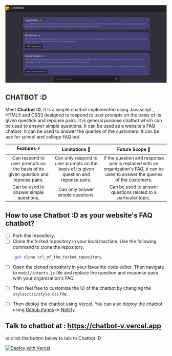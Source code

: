 ![header_image](./styles/imgs/chatbot_screenshot.png)

## CHATBOT :D

Meet **Chatbot :D**, It is a simple chatbot  implemented using Javascript , HTML5 and CSS3 designed to respond to user prompts on the basis of its given question and reponse pairs. It is general purpose chatbot which can be used to answer simple questions. It can be used as a website's FAQ chatbot. It can be used to answer the queries of the customers. It can be use for school and college FAQ bot.

| Features  ⚡ | Limitations 🚧 | Future Scope 🔮 |
| :---: | :---: | :---: |
| Can respond to user prompts on the basis of its given question and reponse pairs. | Can only respond to user prompts on the basis of its given question and reponse pairs. | If the question and response pair is replaced with an organization's FAQ, it can be used to answer the queries of the customers. |
| Can be used to answer simple questions. | Can only answer simple questions. | Can be used to answer questions related to a particular topic. |

## How to use Chatbot :D as your website's FAQ chatbot?

- [ ] Fork this repository.
- [ ] Clone the forked repository in your local machine. Use the following command to clone the repository.

```bash
    git clone url_of_the_forked_repository
```
- [ ] Open the cloned repository in your favourite code editor. Then navigate to `model/intents.js` file and replace the question and response pairs with your organization's FAQ.
- [ ] Then feel free to customize the UI of the chatbot by changing the `styles/css/style.css` file.
- [ ] Then deploy the chatbot using [Vercel](https://vercel.com/). You can also deploy the chatbot using [Github Pages](https://pages.github.com/) or [Netlify](https://www.netlify.com/).


## Talk to chatbot at : https://chatbot-v.vercel.app

or click the button below to talk to Chatbot :D 

[![Deploy with Vercel](https://vercel.com/button)](https://chatbot-v.vercel.app/)
